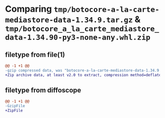 # Comparing `tmp/botocore-a-la-carte-mediastore-data-1.34.9.tar.gz` & `tmp/botocore_a_la_carte_mediastore_data-1.34.90-py3-none-any.whl.zip`

## filetype from file(1)

```diff
@@ -1 +1 @@
-gzip compressed data, was "botocore-a-la-carte-mediastore-data-1.34.9.tar", last modified: Thu Dec 28 01:06:54 2023, max compression
+Zip archive data, at least v2.0 to extract, compression method=deflate
```

## filetype from diffoscope

```diff
@@ -1 +1 @@
-GzipFile
+ZipFile
```

